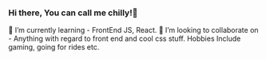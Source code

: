 ### Hi there, You can call me chilly!👋
🌱 I’m currently learning - FrontEnd JS, React.
👯 I’m looking to collaborate on - Anything with regard to front end and cool css stuff.
Hobbies Include gaming, going for rides etc.
<!--
**Chilly-169-table/Chilly-169-table** is a ✨ _special_ ✨ repository because its `README.md` (this file) appears on your GitHub profile.

Here are some ideas to get you started:

- 🔭 I’m currently working on ...
- 🌱 I’m currently learning ...
- 👯 I’m looking to collaborate on ...
- 🤔 I’m looking for help with ...
- 💬 Ask me about ...
- 📫 How to reach me: ...
- 😄 Pronouns: ...
- ⚡ Fun fact: ...
-->
